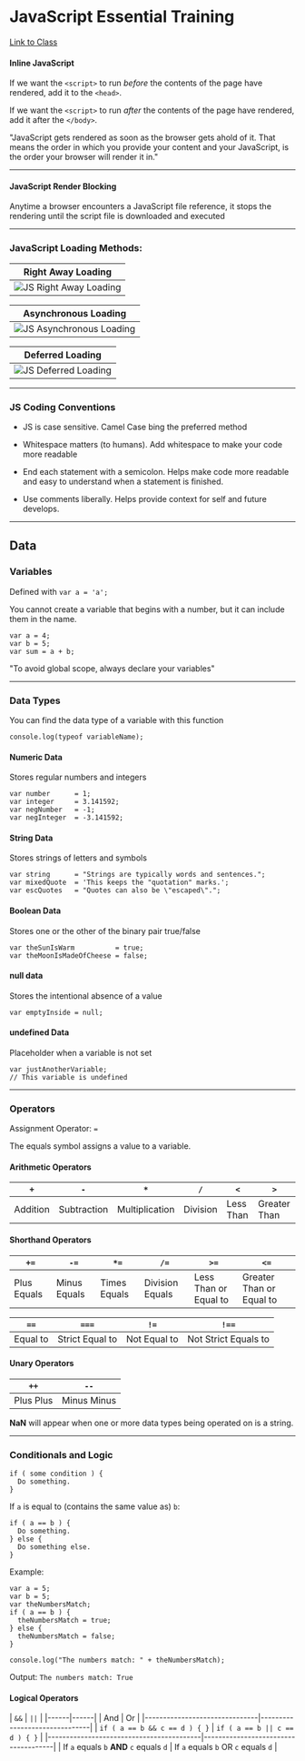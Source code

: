 # JavaScript Essential Training
[Link to Class](https://www.lynda.com/JavaScript-tutorials/JavaScript-Essential-Training/574716-2.html)

#### Inline JavaScript
If we want the `<script>` to run _before_ the contents of the page have rendered, add it to the `<head>`.

If we want the `<script>` to run _after_ the contents of the page have rendered, add it after the `</body>`.

"JavaScript gets rendered as soon as the browser gets ahold of it.
That means the order in which you provide your content and your JavaScript, is the order your browser will render it in."

---
#### JavaScript Render Blocking

Anytime a browser encounters a JavaScript file reference, it stops the rendering until the script file is downloaded and executed

---

### JavaScript Loading Methods:

| Right Away Loading |
| ------------------ |
| ![JS Right Away Loading](https://i.imgur.com/UV7FqxB.png) |

| Asynchronous Loading |
| -------------------- |
| ![JS Asynchronous Loading](https://i.imgur.com/ezxq1rO.png) |

| Deferred Loading |
| ---------------- |
| ![JS Deferred Loading](https://i.imgur.com/4wuzdCt.png) |

---

### JS Coding Conventions

* JS is case sensitive. Camel Case bing the preferred method

* Whitespace matters (to humans). Add whitespace to make your code more readable

* End each statement with a semicolon. Helps make code more readable and easy to understand when a statement is finished.

* Use comments liberally. Helps provide context for self and future develops.

---

## Data

### Variables

Defined with ``` var a = 'a'; ```

You cannot create a variable that begins with a number, but it can include them in the name.

```
var a = 4;
var b = 5;
var sum = a + b;
```

"To avoid global scope, always declare your variables"

---
### Data Types
You can find the data type of a variable with this function
```
console.log(typeof variableName);
```

#### Numeric Data
Stores regular numbers and integers
```
var number      = 1;
var integer     = 3.141592;
var negNumber   = -1;
var negInteger  = -3.141592;
```

#### String Data
Stores strings of letters and symbols
```
var string      = "Strings are typically words and sentences.";
var mixedQuote  = 'This keeps the "quotation" marks.';
var escQuotes   = "Quotes can also be \"escaped\".";
```

#### Boolean Data
Stores one or the other of the binary pair true/false
```
var theSunIsWarm          = true;
var theMoonIsMadeOfCheese = false;
```

#### null data
Stores the intentional absence of a value
```
var emptyInside = null;
```

#### undefined Data
Placeholder when a variable is not set
```
var justAnotherVariable;
// This variable is undefined
```
---

### Operators
Assignment Operator: `=`

The equals symbol assigns a value to a variable.

#### Arithmetic Operators

| `+` | `-` | `*` | `/` | `<` | `>` |
|----------|-------------|----------------|----------|-----------|--------------|
| Addition | Subtraction | Multiplication | Division | Less Than | Greater Than |

#### Shorthand Operators

| `+=` | `-=` | `*=` | `/=` | `>=` | `<=` |
|-------------|--------------|--------------|-----------------|-----------------------|--------------------------|
| Plus Equals | Minus Equals | Times Equals | Division Equals | Less Than or Equal to | Greater Than or Equal to |

| `==` | `===` | `!=` | `!==` |
|----------|-----------------|--------------|----------------------|
| Equal to | Strict Equal to | Not Equal to | Not Strict Equals to |

#### Unary Operators

| `++` | `--` |
|-----------|-------------|
| Plus Plus | Minus Minus |

**NaN** will appear when one or more data types being operated on is a string.

---

### Conditionals and Logic

```
if ( some condition ) {
  Do something.
}
```

If `a` is equal to (contains the same value as) `b`:
```
if ( a == b ) {
  Do something.
} else {
  Do something else.
}
```

Example:
```
var a = 5;
var b = 5;
var theNumbersMatch;
if ( a == b ) {
  theNumbersMatch = true;
} else {
  theNumbersMatch = false;
}

console.log("The numbers match: " + theNumbersMatch);
```
Output: `The numbers match: True`

#### Logical Operators
| `&&` | `||` |
|------|------|
| And | Or |
|-------------------------------|-------------------------------|
| `if ( a == b && c == d ) { }` | `if ( a == b || c == d ) { }` |
|------------------------------------------|-------------------------------------|
| If `a` equals `b` **AND** `c` equals `d` | If `a` equals `b` OR `c` equals `d` |
